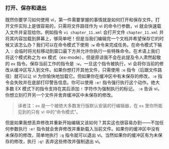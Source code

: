 ### 打开、保存和退出

既然你要学习如何使用 vi，第一件需要掌握的事情就是如何打开和保存文件。打开文件实际上是很容易的，只需将文件路径作为 vi 的命令行参数，vi 就会快速载入文件并呈现给你。例如指令 `vi chapter_11.xml` 会打开文件 `chapter_11.xml` 并将其内容加载到屏幕上，够简单吧！但是当我们编辑完一个文档并希望保存它的时候又该怎么办？我们可以在命令模式下使用 `:w` 命令来完成任务。在命令模式下输入 `:` 会临时将光标移动到窗口最下方并允许你执行一些特殊命令。在术语上我们将这个模式称之为 ex 模式（ex-mode），但是原谅我不会在此提及令人肃然起敬的 `ex` 指令。保存当前工作的指令是 `:w`，一旦这个指令被执行，vi 会将你当前的修改从缓冲区写入到文件。如果你想打开其他文件，只需使用 `:e` 指令（后跟文件路径）就可以让 vi 为你愉快地加载它。但如果你在缓冲区中有未保存的修改，`:e` 指令会失败并在底部打印警告信息。你可以使用 `:e!` 指令强行执行这个动作。绝大多数 EX 模式下的指令支持在其后添加 `!` 字符作为强制执行的标记。 `:e` 告诉 vi，你想立刻打开另一个文件并舍弃缓冲区中未保存的修改。

> 译者注：`ex` 是一个被绝大多数发行版默认安装的行编辑器，在 `ex` 里你所能见到的只有 vi 中的“命令模式”。

但是如果我想丢弃修改并重新开始编辑又该如何？其实这也很容易办到——不加任何参数执行 `:e!` 指令就会舍弃修改并重新载入当前文件。如果你的缓冲区中没有未保存的修改，简单地执行 `:q` 指令就可以退出 vi。当然如果你的缓冲区有为未保存的修改，执行 `:q!` 丢弃这些修改并强制退出 vi。
